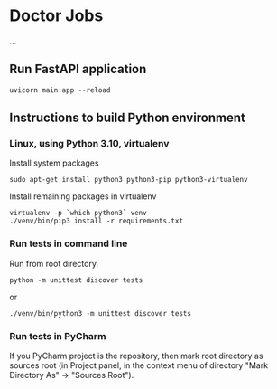 # Doctor Jobs

...

## Run FastAPI application
```
uvicorn main:app --reload
```

## Instructions to build Python environment

### Linux, using Python 3.10, virtualenv

Install system packages

    sudo apt-get install python3 python3-pip python3-virtualenv

Install remaining packages in virtualenv

    virtualenv -p `which python3` venv
    ./venv/bin/pip3 install -r requirements.txt

### Run tests in command line

Run from root directory.

    python -m unittest discover tests

or

    ./venv/bin/python3 -m unittest discover tests

### Run tests in PyCharm

If you PyCharm project is the repository, then mark root directory as sources root (in Project panel, in the
context menu of directory "Mark Directory As" -> "Sources Root").